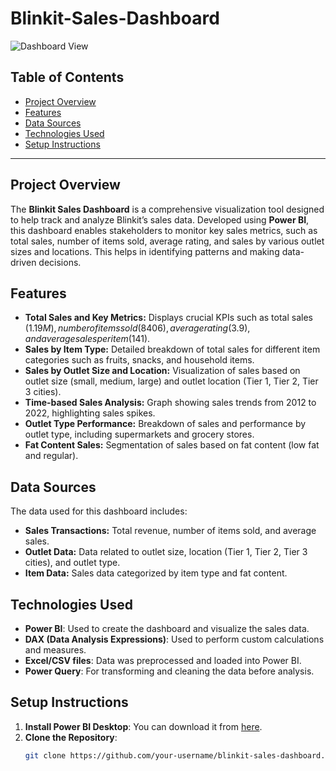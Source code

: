 # Blinkit-Sales-Dashboard


![Dashboard View](https://github.com/user-attachments/assets/9f6d0d1e-1f0a-48e0-ad0d-90dc484eddcb)
<!-- Replace with the correct link -->

## Table of Contents
- [Project Overview](#project-overview)
- [Features](#features)
- [Data Sources](#data-sources)
- [Technologies Used](#technologies-used)
- [Setup Instructions](#setup-instructions)


---

## Project Overview

The **Blinkit Sales Dashboard** is a comprehensive visualization tool designed to help track and analyze Blinkit’s sales data. Developed using **Power BI**, this dashboard enables stakeholders to monitor key sales metrics, such as total sales, number of items sold, average rating, and sales by various outlet sizes and locations. This helps in identifying patterns and making data-driven decisions.

## Features

- **Total Sales and Key Metrics:** Displays crucial KPIs such as total sales ($1.19M), number of items sold (8406), average rating (3.9), and average sales per item ($141).
- **Sales by Item Type:** Detailed breakdown of total sales for different item categories such as fruits, snacks, and household items.
- **Sales by Outlet Size and Location:** Visualization of sales based on outlet size (small, medium, large) and outlet location (Tier 1, Tier 2, Tier 3 cities).
- **Time-based Sales Analysis:** Graph showing sales trends from 2012 to 2022, highlighting sales spikes.
- **Outlet Type Performance:** Breakdown of sales and performance by outlet type, including supermarkets and grocery stores.
- **Fat Content Sales:** Segmentation of sales based on fat content (low fat and regular).

## Data Sources

The data used for this dashboard includes:
- **Sales Transactions:** Total revenue, number of items sold, and average sales.
- **Outlet Data:** Data related to outlet size, location (Tier 1, Tier 2, Tier 3 cities), and outlet type.
- **Item Data:** Sales data categorized by item type and fat content.

## Technologies Used

- **Power BI**: Used to create the dashboard and visualize the sales data.
- **DAX (Data Analysis Expressions)**: Used to perform custom calculations and measures.
- **Excel/CSV files**: Data was preprocessed and loaded into Power BI.
- **Power Query**: For transforming and cleaning the data before analysis.

## Setup Instructions

1. **Install Power BI Desktop**: You can download it from [here](https://powerbi.microsoft.com/desktop/).
2. **Clone the Repository**:
   ```bash
   git clone https://github.com/your-username/blinkit-sales-dashboard.git
